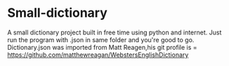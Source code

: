 # Small-dictionary
A small dictionary project built in free time using python and internet.
Just run the program with .json in same folder and you're good to go.
Dictionary.json was imported from Matt Reagen,his git profile is = https://github.com/matthewreagan/WebstersEnglishDictionary
